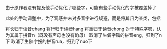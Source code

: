 由于原作者没有提及他手动优化了哪些字，可能有些手动优化的字被覆盖掉了

此处的手动调整中，为了观感并未对多音字进行规避，而是将其归为某类，包括

将长归于读音chang
将行归于读音hang
将重归于读音chong
对于特殊字嗯，认为其属于拼音n（既没有声母也没有韵母）
取消了生僻字鞥的拼音eng，归到了n下
取消了生僻字挼的拼音rua，归到了nuo下
